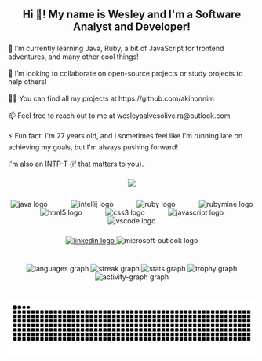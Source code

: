 <h2 align="center">Hi 👋! My name is Wesley and I'm a Software Analyst and Developer!</h2>

###

<p align="left">🌱 I’m currently learning Java, Ruby, a bit of JavaScript for frontend adventures, and many other cool things!<br><br>👯 I’m looking to collaborate on open-source projects or study projects to help others!<br><br>👨‍💻 You can find all my projects at https://github.com/akinonnim<br><br>📫 Feel free to reach out to me at wesleyaalvesoliveira@outlook.com<br><br>⚡ Fun fact: I'm 27 years old, and I sometimes feel like I'm running late on achieving my goals, but I'm always pushing forward!<br><br>I'm also an INTP-T (if that matters to you).</p>

###

<div align="center">
  <img height="150" src="https://camo.githubusercontent.com/bce9adf0b63e79923cd9c1d0fac2086eaa2c1d30757965e6c48fb4df5dd55a5a/68747470733a2f2f696d67312e7069636d69782e636f6d2f6f75747075742f7374616d702f6e6f726d616c2f352f392f362f352f323338353639355f66343234342e676966"  />
</div>

###

<div align="center">
  <img src="https://cdn.jsdelivr.net/gh/devicons/devicon/icons/java/java-original.svg" height="30" alt="java logo"  />
  <img width="40" />
  <img src="https://cdn.jsdelivr.net/gh/devicons/devicon/icons/intellij/intellij-original.svg" height="30" alt="intellij logo"  />
  <img width="40" />
  <img src="https://cdn.jsdelivr.net/gh/devicons/devicon/icons/ruby/ruby-original.svg" height="30" alt="ruby logo"  />
  <img width="40" />
  <img src="https://cdn.jsdelivr.net/gh/devicons/devicon/icons/rubymine/rubymine-original.svg" height="30" alt="rubymine logo"  />
  <img width="40" />
  <img src="https://cdn.jsdelivr.net/gh/devicons/devicon/icons/html5/html5-original.svg" height="30" alt="html5 logo"  />
  <img width="40" />
  <img src="https://cdn.jsdelivr.net/gh/devicons/devicon/icons/css3/css3-original.svg" height="30" alt="css3 logo"  />
  <img width="40" />
  <img src="https://cdn.jsdelivr.net/gh/devicons/devicon/icons/javascript/javascript-original.svg" height="30" alt="javascript logo"  />
  <img width="40" />
  <img src="https://cdn.jsdelivr.net/gh/devicons/devicon/icons/vscode/vscode-original.svg" height="30" alt="vscode logo"  />
</div>

###

<div align="center">
  <a href="https://www.linkedin.com/in/wesley-g-oliveira/" target="_blank">
    <img src="https://img.shields.io/static/v1?message=LinkedIn&logo=linkedin&label=&color=0077B5&logoColor=white&labelColor=&style=for-the-badge" height="35" alt="linkedin logo"  />
  </a>
  <img src="https://img.shields.io/static/v1?message=Outlook&logo=microsoft-outlook&label=&color=0078D4&logoColor=white&labelColor=&style=for-the-badge" height="35" alt="microsoft-outlook logo"  />
</div>

###

<br clear="both">

<div align="center">
  <img src="https://github-readme-stats.vercel.app/api/top-langs?username=akinonnim&locale=en&hide_title=false&layout=compact&card_width=320&langs_count=10&theme=dark&hide_border=true" height="150" alt="languages graph"  />
  <img src="https://streak-stats.demolab.com?user=akinonnim&locale=en&mode=daily&theme=dark&hide_border=true&border_radius=5" height="150" alt="streak graph"  />
  <img src="https://github-readme-stats.vercel.app/api?username=akinonnim&hide_title=false&hide_rank=false&show_icons=true&include_all_commits=true&count_private=true&disable_animations=false&theme=dark&locale=en&hide_border=true" height="150" alt="stats graph"  />
  <img src="https://github-profile-trophy.vercel.app?username=akinonnim&theme=dark_lover&column=8&row=1&margin-w=19&margin-h=4&no-bg=true&no-frame=true" height="150" alt="trophy graph"  />
  <img src="https://github-readme-activity-graph.vercel.app/graph?username=akinonnim&theme=arctic&radius=16&area=true&hide_title=false&hide_border=true" height="200" alt="activity-graph graph"  />
</div>

###

<br clear="both">

<img src="https://raw.githubusercontent.com/akinonnim/akinonnim/output/snake.svg" alt="Snake animation" />

###
